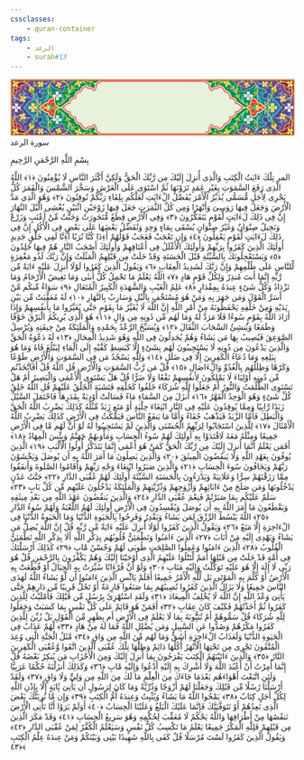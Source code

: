 ```yaml
---
cssclasses:
    - quran-container
tags:
    - الرعد
    - surah#13
---
```

<div class="quran-container">
<span class="second-border"></span>
<span class="border"></span>
<div class="head-container">
<img src="https://raw.githubusercontent.com/LORDyyyyy/obsidian-the_quran_vault/main/The%20Quran%20Vault/src/webview/surah_head.png" height=100>
<div class="surah-name">
<span class="surah-name-fnt">سورة الرعد</span>
</div>
</div>
<div class="quran-content">
<div class="name-of-god"> <p> بِسْمِ اللَّهِ الرَّحْمَنِ الرَّحِيمِ </p></div>
<p>
<span class="sign" id="f1">المر تِلْكَ ءَايَتُ الْكِتَبِ وَالَّذِى أُنزِلَ إِلَيْكَ مِن رَّبِّكَ الْحَقُّ وَلَكِنَّ أَكْثَرَ النَّاسِ لَا يُؤْمِنُونَ <span>﴿</span>١<span>﴾</span></span>
<span class="sign" id="f2">اللَّهُ الَّذِى رَفَعَ السَّمَوَتِ بِغَيْرِ عَمَدٍ تَرَوْنَهَا ثُمَّ اسْتَوَى عَلَى الْعَرْشِ وَسَخَّرَ الشَّمْسَ وَالْقَمَرَ كُلٌّ يَجْرِى لِأَجَلٍ مُّسَمًّى يُدَبِّرُ الْأَمْرَ يُفَصِّلُ الْءَايَتِ لَعَلَّكُم بِلِقَاءِ رَبِّكُمْ تُوقِنُونَ <span>﴿</span>٢<span>﴾</span></span>
<span class="sign" id="f3">وَهُوَ الَّذِى مَدَّ الْأَرْضَ وَجَعَلَ فِيهَا رَوَسِىَ وَأَنْهَرًا وَمِن كُلِّ الثَّمَرَتِ جَعَلَ فِيهَا زَوْجَيْنِ اثْنَيْنِ يُغْشِى الَّيْلَ النَّهَارَ إِنَّ فِى ذَلِكَ لَءَايَتٍ لِّقَوْمٍ يَتَفَكَّرُونَ <span>﴿</span>٣<span>﴾</span></span>
<span class="sign" id="f4">وَفِى الْأَرْضِ قِطَعٌ مُّتَجَوِرَتٌ وَجَنَّتٌ مِّنْ أَعْنَبٍ وَزَرْعٌ وَنَخِيلٌ صِنْوَانٌ وَغَيْرُ صِنْوَانٍ يُسْقَى بِمَاءٍ وَحِدٍ وَنُفَضِّلُ بَعْضَهَا عَلَى بَعْضٍ فِى الْأُكُلِ إِنَّ فِى ذَلِكَ لَءَايَتٍ لِّقَوْمٍ يَعْقِلُونَ <span>﴿</span>٤<span>﴾</span></span>
<span class="sign" id="f5">وَإِن تَعْجَبْ فَعَجَبٌ قَوْلُهُمْ أَءِذَا كُنَّا تُرَبًا أَءِنَّا لَفِى خَلْقٍ جَدِيدٍ أُولَئِكَ الَّذِينَ كَفَرُوا بِرَبِّهِمْ وَأُولَئِكَ الْأَغْلَلُ فِى أَعْنَاقِهِمْ وَأُولَئِكَ أَصْحَبُ النَّارِ هُمْ فِيهَا خَلِدُونَ <span>﴿</span>٥<span>﴾</span></span>
<span class="sign" id="f6">وَيَسْتَعْجِلُونَكَ بِالسَّيِّئَةِ قَبْلَ الْحَسَنَةِ وَقَدْ خَلَتْ مِن قَبْلِهِمُ الْمَثُلَتُ وَإِنَّ رَبَّكَ لَذُو مَغْفِرَةٍ لِّلنَّاسِ عَلَى ظُلْمِهِمْ وَإِنَّ رَبَّكَ لَشَدِيدُ الْعِقَابِ <span>﴿</span>٦<span>﴾</span></span>
<span class="sign" id="f7">وَيَقُولُ الَّذِينَ كَفَرُوا لَوْلَا أُنزِلَ عَلَيْهِ ءَايَةٌ مِّن رَّبِّهِ إِنَّمَا أَنتَ مُنذِرٌ وَلِكُلِّ قَوْمٍ هَادٍ <span>﴿</span>٧<span>﴾</span></span>
<span class="sign" id="f8">اللَّهُ يَعْلَمُ مَا تَحْمِلُ كُلُّ أُنثَى وَمَا تَغِيضُ الْأَرْحَامُ وَمَا تَزْدَادُ وَكُلُّ شَىْءٍ عِندَهُ بِمِقْدَارٍ <span>﴿</span>٨<span>﴾</span></span>
<span class="sign" id="f9">عَلِمُ الْغَيْبِ وَالشَّهَدَةِ الْكَبِيرُ الْمُتَعَالِ <span>﴿</span>٩<span>﴾</span></span>
<span class="sign" id="f10">سَوَاءٌ مِّنكُم مَّنْ أَسَرَّ الْقَوْلَ وَمَن جَهَرَ بِهِ وَمَنْ هُوَ مُسْتَخْفٍ بِالَّيْلِ وَسَارِبٌ بِالنَّهَارِ <span>﴿</span>١۰<span>﴾</span></span>
<span class="sign" id="f11">لَهُ مُعَقِّبَتٌ مِّن بَيْنِ يَدَيْهِ وَمِنْ خَلْفِهِ يَحْفَظُونَهُ مِنْ أَمْرِ اللَّهِ إِنَّ اللَّهَ لَا يُغَيِّرُ مَا بِقَوْمٍ حَتَّى يُغَيِّرُوا مَا بِأَنفُسِهِمْ وَإِذَا أَرَادَ اللَّهُ بِقَوْمٍ سُوءًا فَلَا مَرَدَّ لَهُ وَمَا لَهُم مِّن دُونِهِ مِن وَالٍ <span>﴿</span>١١<span>﴾</span></span>
<span class="sign" id="f12">هُوَ الَّذِى يُرِيكُمُ الْبَرْقَ خَوْفًا وَطَمَعًا وَيُنشِئُ السَّحَابَ الثِّقَالَ <span>﴿</span>١٢<span>﴾</span></span>
<span class="sign" id="f13">وَيُسَبِّحُ الرَّعْدُ بِحَمْدِهِ وَالْمَلَئِكَةُ مِنْ خِيفَتِهِ وَيُرْسِلُ الصَّوَعِقَ فَيُصِيبُ بِهَا مَن يَشَاءُ وَهُمْ يُجَدِلُونَ فِى اللَّهِ وَهُوَ شَدِيدُ الْمِحَالِ <span>﴿</span>١٣<span>﴾</span></span>
<span class="sign" id="f14">لَهُ دَعْوَةُ الْحَقِّ وَالَّذِينَ يَدْعُونَ مِن دُونِهِ لَا يَسْتَجِيبُونَ لَهُم بِشَىْءٍ إِلَّا كَبَسِطِ كَفَّيْهِ إِلَى الْمَاءِ لِيَبْلُغَ فَاهُ وَمَا هُوَ بِبَلِغِهِ وَمَا دُعَاءُ الْكَفِرِينَ إِلَّا فِى ضَلَلٍ <span>﴿</span>١٤<span>﴾</span></span>
<span class="sign" id="f15">وَلِلَّهِ يَسْجُدُ مَن فِى السَّمَوَتِ وَالْأَرْضِ طَوْعًا وَكَرْهًا وَظِلَلُهُم بِالْغُدُوِّ وَالْءَاصَالِ <span>﴿</span>١٥<span>﴾</span></span>
<span class="sign" id="f16">قُلْ مَن رَّبُّ السَّمَوَتِ وَالْأَرْضِ قُلِ اللَّهُ قُلْ أَفَاتَّخَذْتُم مِّن دُونِهِ أَوْلِيَاءَ لَا يَمْلِكُونَ لِأَنفُسِهِمْ نَفْعًا وَلَا ضَرًّا قُلْ هَلْ يَسْتَوِى الْأَعْمَى وَالْبَصِيرُ أَمْ هَلْ تَسْتَوِى الظُّلُمَتُ وَالنُّورُ أَمْ جَعَلُوا لِلَّهِ شُرَكَاءَ خَلَقُوا كَخَلْقِهِ فَتَشَبَهَ الْخَلْقُ عَلَيْهِمْ قُلِ اللَّهُ خَلِقُ كُلِّ شَىْءٍ وَهُوَ الْوَحِدُ الْقَهَّرُ <span>﴿</span>١٦<span>﴾</span></span>
<span class="sign" id="f17">أَنزَلَ مِنَ السَّمَاءِ مَاءً فَسَالَتْ أَوْدِيَةٌ بِقَدَرِهَا فَاحْتَمَلَ السَّيْلُ زَبَدًا رَّابِيًا وَمِمَّا يُوقِدُونَ عَلَيْهِ فِى النَّارِ ابْتِغَاءَ حِلْيَةٍ أَوْ مَتَعٍ زَبَدٌ مِّثْلُهُ كَذَلِكَ يَضْرِبُ اللَّهُ الْحَقَّ وَالْبَطِلَ فَأَمَّا الزَّبَدُ فَيَذْهَبُ جُفَاءً وَأَمَّا مَا يَنفَعُ النَّاسَ فَيَمْكُثُ فِى الْأَرْضِ كَذَلِكَ يَضْرِبُ اللَّهُ الْأَمْثَالَ <span>﴿</span>١٧<span>﴾</span></span>
<span class="sign" id="f18">لِلَّذِينَ اسْتَجَابُوا لِرَبِّهِمُ الْحُسْنَى وَالَّذِينَ لَمْ يَسْتَجِيبُوا لَهُ لَوْ أَنَّ لَهُم مَّا فِى الْأَرْضِ جَمِيعًا وَمِثْلَهُ مَعَهُ لَافْتَدَوْا بِهِ أُولَئِكَ لَهُمْ سُوءُ الْحِسَابِ وَمَأْوَىهُمْ جَهَنَّمُ وَبِئْسَ الْمِهَادُ <span>﴿</span>١٨<span>﴾</span></span>
<span class="sign" id="f19">أَفَمَن يَعْلَمُ أَنَّمَا أُنزِلَ إِلَيْكَ مِن رَّبِّكَ الْحَقُّ كَمَنْ هُوَ أَعْمَى إِنَّمَا يَتَذَكَّرُ أُولُوا الْأَلْبَبِ <span>﴿</span>١٩<span>﴾</span></span>
<span class="sign" id="f20">الَّذِينَ يُوفُونَ بِعَهْدِ اللَّهِ وَلَا يَنقُضُونَ الْمِيثَقَ <span>﴿</span>٢۰<span>﴾</span></span>
<span class="sign" id="f21">وَالَّذِينَ يَصِلُونَ مَا أَمَرَ اللَّهُ بِهِ أَن يُوصَلَ وَيَخْشَوْنَ رَبَّهُمْ وَيَخَافُونَ سُوءَ الْحِسَابِ <span>﴿</span>٢١<span>﴾</span></span>
<span class="sign" id="f22">وَالَّذِينَ صَبَرُوا ابْتِغَاءَ وَجْهِ رَبِّهِمْ وَأَقَامُوا الصَّلَوةَ وَأَنفَقُوا مِمَّا رَزَقْنَهُمْ سِرًّا وَعَلَانِيَةً وَيَدْرَءُونَ بِالْحَسَنَةِ السَّيِّئَةَ أُولَئِكَ لَهُمْ عُقْبَى الدَّارِ <span>﴿</span>٢٢<span>﴾</span></span>
<span class="sign" id="f23">جَنَّتُ عَدْنٍ يَدْخُلُونَهَا وَمَن صَلَحَ مِنْ ءَابَائِهِمْ وَأَزْوَجِهِمْ وَذُرِّيَّتِهِمْ وَالْمَلَئِكَةُ يَدْخُلُونَ عَلَيْهِم مِّن كُلِّ بَابٍ <span>﴿</span>٢٣<span>﴾</span></span>
<span class="sign" id="f24">سَلَمٌ عَلَيْكُم بِمَا صَبَرْتُمْ فَنِعْمَ عُقْبَى الدَّارِ <span>﴿</span>٢٤<span>﴾</span></span>
<span class="sign" id="f25">وَالَّذِينَ يَنقُضُونَ عَهْدَ اللَّهِ مِن بَعْدِ مِيثَقِهِ وَيَقْطَعُونَ مَا أَمَرَ اللَّهُ بِهِ أَن يُوصَلَ وَيُفْسِدُونَ فِى الْأَرْضِ أُولَئِكَ لَهُمُ اللَّعْنَةُ وَلَهُمْ سُوءُ الدَّارِ <span>﴿</span>٢٥<span>﴾</span></span>
<span class="sign" id="f26">اللَّهُ يَبْسُطُ الرِّزْقَ لِمَن يَشَاءُ وَيَقْدِرُ وَفَرِحُوا بِالْحَيَوةِ الدُّنْيَا وَمَا الْحَيَوةُ الدُّنْيَا فِى الْءَاخِرَةِ إِلَّا مَتَعٌ <span>﴿</span>٢٦<span>﴾</span></span>
<span class="sign" id="f27">وَيَقُولُ الَّذِينَ كَفَرُوا لَوْلَا أُنزِلَ عَلَيْهِ ءَايَةٌ مِّن رَّبِّهِ قُلْ إِنَّ اللَّهَ يُضِلُّ مَن يَشَاءُ وَيَهْدِى إِلَيْهِ مَنْ أَنَابَ <span>﴿</span>٢٧<span>﴾</span></span>
<span class="sign" id="f28">الَّذِينَ ءَامَنُوا وَتَطْمَئِنُّ قُلُوبُهُم بِذِكْرِ اللَّهِ أَلَا بِذِكْرِ اللَّهِ تَطْمَئِنُّ الْقُلُوبُ <span>﴿</span>٢٨<span>﴾</span></span>
<span class="sign" id="f29">الَّذِينَ ءَامَنُوا وَعَمِلُوا الصَّلِحَتِ طُوبَى لَهُمْ وَحُسْنُ مََٔابٍ <span>﴿</span>٢٩<span>﴾</span></span>
<span class="sign" id="f30">كَذَلِكَ أَرْسَلْنَكَ فِى أُمَّةٍ قَدْ خَلَتْ مِن قَبْلِهَا أُمَمٌ لِّتَتْلُوَا عَلَيْهِمُ الَّذِى أَوْحَيْنَا إِلَيْكَ وَهُمْ يَكْفُرُونَ بِالرَّحْمَنِ قُلْ هُوَ رَبِّى لَا إِلَهَ إِلَّا هُوَ عَلَيْهِ تَوَكَّلْتُ وَإِلَيْهِ مَتَابِ <span>﴿</span>٣۰<span>﴾</span></span>
<span class="sign" id="f31">وَلَوْ أَنَّ قُرْءَانًا سُيِّرَتْ بِهِ الْجِبَالُ أَوْ قُطِّعَتْ بِهِ الْأَرْضُ أَوْ كُلِّمَ بِهِ الْمَوْتَى بَل لِّلَّهِ الْأَمْرُ جَمِيعًا أَفَلَمْ يَائَْسِ الَّذِينَ ءَامَنُوا أَن لَّوْ يَشَاءُ اللَّهُ لَهَدَى النَّاسَ جَمِيعًا وَلَا يَزَالُ الَّذِينَ كَفَرُوا تُصِيبُهُم بِمَا صَنَعُوا قَارِعَةٌ أَوْ تَحُلُّ قَرِيبًا مِّن دَارِهِمْ حَتَّى يَأْتِىَ وَعْدُ اللَّهِ إِنَّ اللَّهَ لَا يُخْلِفُ الْمِيعَادَ <span>﴿</span>٣١<span>﴾</span></span>
<span class="sign" id="f32">وَلَقَدِ اسْتُهْزِئَ بِرُسُلٍ مِّن قَبْلِكَ فَأَمْلَيْتُ لِلَّذِينَ كَفَرُوا ثُمَّ أَخَذْتُهُمْ فَكَيْفَ كَانَ عِقَابِ <span>﴿</span>٣٢<span>﴾</span></span>
<span class="sign" id="f33">أَفَمَنْ هُوَ قَائِمٌ عَلَى كُلِّ نَفْسٍ بِمَا كَسَبَتْ وَجَعَلُوا لِلَّهِ شُرَكَاءَ قُلْ سَمُّوهُمْ أَمْ تُنَبُِّٔونَهُ بِمَا لَا يَعْلَمُ فِى الْأَرْضِ أَم بِظَهِرٍ مِّنَ الْقَوْلِ بَلْ زُيِّنَ لِلَّذِينَ كَفَرُوا مَكْرُهُمْ وَصُدُّوا عَنِ السَّبِيلِ وَمَن يُضْلِلِ اللَّهُ فَمَا لَهُ مِنْ هَادٍ <span>﴿</span>٣٣<span>﴾</span></span>
<span class="sign" id="f34">لَّهُمْ عَذَابٌ فِى الْحَيَوةِ الدُّنْيَا وَلَعَذَابُ الْءَاخِرَةِ أَشَقُّ وَمَا لَهُم مِّنَ اللَّهِ مِن وَاقٍ <span>﴿</span>٣٤<span>﴾</span></span>
<span class="sign" id="f35">مَّثَلُ الْجَنَّةِ الَّتِى وُعِدَ الْمُتَّقُونَ تَجْرِى مِن تَحْتِهَا الْأَنْهَرُ أُكُلُهَا دَائِمٌ وَظِلُّهَا تِلْكَ عُقْبَى الَّذِينَ اتَّقَوا وَّعُقْبَى الْكَفِرِينَ النَّارُ <span>﴿</span>٣٥<span>﴾</span></span>
<span class="sign" id="f36">وَالَّذِينَ ءَاتَيْنَهُمُ الْكِتَبَ يَفْرَحُونَ بِمَا أُنزِلَ إِلَيْكَ وَمِنَ الْأَحْزَابِ مَن يُنكِرُ بَعْضَهُ قُلْ إِنَّمَا أُمِرْتُ أَنْ أَعْبُدَ اللَّهَ وَلَا أُشْرِكَ بِهِ إِلَيْهِ أَدْعُوا وَإِلَيْهِ مََٔابِ <span>﴿</span>٣٦<span>﴾</span></span>
<span class="sign" id="f37">وَكَذَلِكَ أَنزَلْنَهُ حُكْمًا عَرَبِيًّا وَلَئِنِ اتَّبَعْتَ أَهْوَاءَهُم بَعْدَمَا جَاءَكَ مِنَ الْعِلْمِ مَا لَكَ مِنَ اللَّهِ مِن وَلِىٍّ وَلَا وَاقٍ <span>﴿</span>٣٧<span>﴾</span></span>
<span class="sign" id="f38">وَلَقَدْ أَرْسَلْنَا رُسُلًا مِّن قَبْلِكَ وَجَعَلْنَا لَهُمْ أَزْوَجًا وَذُرِّيَّةً وَمَا كَانَ لِرَسُولٍ أَن يَأْتِىَ بَِٔايَةٍ إِلَّا بِإِذْنِ اللَّهِ لِكُلِّ أَجَلٍ كِتَابٌ <span>﴿</span>٣٨<span>﴾</span></span>
<span class="sign" id="f39">يَمْحُوا اللَّهُ مَا يَشَاءُ وَيُثْبِتُ وَعِندَهُ أُمُّ الْكِتَبِ <span>﴿</span>٣٩<span>﴾</span></span>
<span class="sign" id="f40">وَإِن مَّا نُرِيَنَّكَ بَعْضَ الَّذِى نَعِدُهُمْ أَوْ نَتَوَفَّيَنَّكَ فَإِنَّمَا عَلَيْكَ الْبَلَغُ وَعَلَيْنَا الْحِسَابُ <span>﴿</span>٤۰<span>﴾</span></span>
<span class="sign" id="f41">أَوَلَمْ يَرَوْا أَنَّا نَأْتِى الْأَرْضَ نَنقُصُهَا مِنْ أَطْرَافِهَا وَاللَّهُ يَحْكُمُ لَا مُعَقِّبَ لِحُكْمِهِ وَهُوَ سَرِيعُ الْحِسَابِ <span>﴿</span>٤١<span>﴾</span></span>
<span class="sign" id="f42">وَقَدْ مَكَرَ الَّذِينَ مِن قَبْلِهِمْ فَلِلَّهِ الْمَكْرُ جَمِيعًا يَعْلَمُ مَا تَكْسِبُ كُلُّ نَفْسٍ وَسَيَعْلَمُ الْكُفَّرُ لِمَنْ عُقْبَى الدَّارِ <span>﴿</span>٤٢<span>﴾</span></span>
<span class="sign" id="f43">وَيَقُولُ الَّذِينَ كَفَرُوا لَسْتَ مُرْسَلًا قُلْ كَفَى بِاللَّهِ شَهِيدًا بَيْنِى وَبَيْنَكُمْ وَمَنْ عِندَهُ عِلْمُ الْكِتَبِ <span>﴿</span>٤٣<span>﴾</span></span>

</p>
</div>
<span class="border" style="margin-top:25px;"></span>
<span class="second-border-bottom"></span>
</div>
